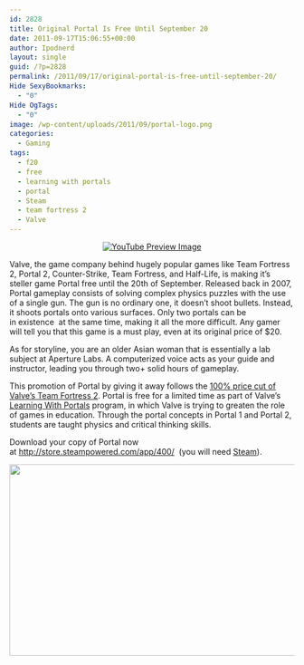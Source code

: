 ```yaml
---
id: 2828
title: Original Portal Is Free Until September 20
date: 2011-09-17T15:06:55+00:00
author: Ipodnerd
layout: single
guid: /?p=2828
permalink: /2011/09/17/original-portal-is-free-until-september-20/
Hide SexyBookmarks:
  - "0"
Hide OgTags:
  - "0"
image: /wp-content/uploads/2011/09/portal-logo.png
categories:
  - Gaming
tags:
  - f20
  - free
  - learning with portals
  - portal
  - Steam
  - team fortress 2
  - Valve
---
```

<p style="text-align: center;">
  <span class="vvqbox vvqyoutube" style="width:585px;height:330px;"><span id="vvq-2828-youtube-1"><a href="http://www.youtube.com/watch?v=TluRVBhmf8w"><img src="http://img.youtube.com/vi/TluRVBhmf8w/0.jpg" alt="YouTube Preview Image" /></a></span></span>
</p>

<p style="text-align: left;">
  Valve, the game company behind hugely popular games like Team Fortress 2, Portal 2, Counter-Strike, Team Fortress, and Half-Life, is making it&#8217;s steller game Portal free until the 20th of September. Released back in 2007, Portal gameplay consists of solving complex physics puzzles with the use of a single gun. The gun is no ordinary one, it doesn&#8217;t shoot bullets. Instead, it shoots portals onto various surfaces. Only two portals can be in existence  at the same time, making it all the more difficult. Any gamer will tell you that this game is a must play, even at its original price of $20.
</p>

<p style="text-align: left;">
  As for storyline, you are an older Asian woman that is essentially a lab subject at Aperture Labs. A computerized voice acts as your guide and instructor, leading you through two+ solid hours of gameplay.
</p>

<p style="text-align: left;">
  This promotion of Portal by giving it away follows the <a title="Team Fortress 2 By Valve Now Free-To-Play!" href="/2011/06/24/team-fortress-2-by-valve-now-free-to-play/">100% price cut of Valve&#8217;s Team Fortress 2</a>. Portal is free for a limited time as part of Valve&#8217;s <a title="http://learningwithportals.com/" href="http://learningwithportals.com/" target="_blank">Learning With Portals</a> program, in which Valve is trying to greaten the role of games in education. Through the portal concepts in Portal 1 and Portal 2, students are taught physics and critical thinking skills.
</p>

<p style="text-align: left;">
  Download your copy of Portal now at <a title="http://store.steampowered.com/app/400/" href="http://store.steampowered.com/app/400/" target="_blank">http://store.steampowered.com/app/400/</a>  (you will need <a title="http://store.steampowered.com/about/" href="http://store.steampowered.com/about/" target="_blank">Steam</a>).
</p>

<p style="text-align: center;">
  <a href="/wp-content/uploads/2011/09/portal-screenshot.jpeg"><img class="aligncenter size-full wp-image-2830" title="portal screenshot" src="/wp-content/uploads/2011/09/portal-screenshot.jpeg" alt="" width="600" height="338" srcset="/wp-content/uploads/2011/09/portal-screenshot.jpeg 600w, /wp-content/uploads/2011/09/portal-screenshot-300x169.jpeg 300w, /wp-content/uploads/2011/09/portal-screenshot-180x101.jpeg 180w, /wp-content/uploads/2011/09/portal-screenshot-360x202.jpeg 360w" sizes="(max-width: 600px) 100vw, 600px" /></a>
</p>
